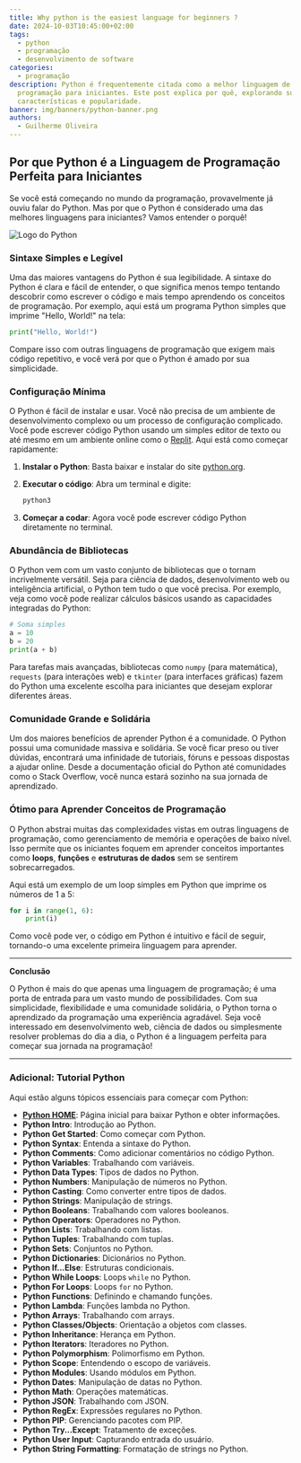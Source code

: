```yaml
---
title: Why python is the easiest language for beginners ?
date: 2024-10-03T10:45:00+02:00
tags:
  - python
  - programação
  - desenvolvimento de software
categories:
  - programação
description: Python é frequentemente citada como a melhor linguagem de
  programação para iniciantes. Este post explica por quê, explorando suas
  características e popularidade.
banner: img/banners/python-banner.png
authors:
  - Guilherme Oliveira
---
```


## Por que Python é a Linguagem de Programação Perfeita para Iniciantes

Se você está começando no mundo da programação, provavelmente já ouviu falar do Python. Mas por que o Python é considerado uma das melhores linguagens para iniciantes? Vamos entender o porquê!

![Logo do Python](https://encrypted-tbn0.gstatic.com/images?q=tbn:ANd9GcT45JBHn9zc9RxS56kOquzrelUMXJa0mZBhCQ&s)

### Sintaxe Simples e Legível

Uma das maiores vantagens do Python é sua legibilidade. A sintaxe do Python é clara e fácil de entender, o que significa menos tempo tentando descobrir como escrever o código e mais tempo aprendendo os conceitos de programação. Por exemplo, aqui está um programa Python simples que imprime "Hello, World!" na tela:

```python
print("Hello, World!")
```

Compare isso com outras linguagens de programação que exigem mais código repetitivo, e você verá por que o Python é amado por sua simplicidade.

### Configuração Mínima

O Python é fácil de instalar e usar. Você não precisa de um ambiente de desenvolvimento complexo ou um processo de configuração complicado. Você pode escrever código Python usando um simples editor de texto ou até mesmo em um ambiente online como o [Replit](https://replit.com/). Aqui está como começar rapidamente:

1. **Instalar o Python**: Basta baixar e instalar do site [python.org](https://python.org).
2. **Executar o código**: Abra um terminal e digite:

   ```bash
   python3
   ```
3. **Começar a codar**: Agora você pode escrever código Python diretamente no terminal.

### Abundância de Bibliotecas

O Python vem com um vasto conjunto de bibliotecas que o tornam incrivelmente versátil. Seja para ciência de dados, desenvolvimento web ou inteligência artificial, o Python tem tudo o que você precisa. Por exemplo, veja como você pode realizar cálculos básicos usando as capacidades integradas do Python:

```python
# Soma simples
a = 10
b = 20
print(a + b)
```

Para tarefas mais avançadas, bibliotecas como `numpy` (para matemática), `requests` (para interações web) e `tkinter` (para interfaces gráficas) fazem do Python uma excelente escolha para iniciantes que desejam explorar diferentes áreas.

### Comunidade Grande e Solidária

Um dos maiores benefícios de aprender Python é a comunidade. O Python possui uma comunidade massiva e solidária. Se você ficar preso ou tiver dúvidas, encontrará uma infinidade de tutoriais, fóruns e pessoas dispostas a ajudar online. Desde a documentação oficial do Python até comunidades como o Stack Overflow, você nunca estará sozinho na sua jornada de aprendizado.

### Ótimo para Aprender Conceitos de Programação

O Python abstrai muitas das complexidades vistas em outras linguagens de programação, como gerenciamento de memória e operações de baixo nível. Isso permite que os iniciantes foquem em aprender conceitos importantes como **loops**, **funções** e **estruturas de dados** sem se sentirem sobrecarregados.

Aqui está um exemplo de um loop simples em Python que imprime os números de 1 a 5:

```python
for i in range(1, 6):
    print(i)
```

Como você pode ver, o código em Python é intuitivo e fácil de seguir, tornando-o uma excelente primeira linguagem para aprender.

---

**Conclusão**

O Python é mais do que apenas uma linguagem de programação; é uma porta de entrada para um vasto mundo de possibilidades. Com sua simplicidade, flexibilidade e uma comunidade solidária, o Python torna o aprendizado da programação uma experiência agradável. Seja você interessado em desenvolvimento web, ciência de dados ou simplesmente resolver problemas do dia a dia, o Python é a linguagem perfeita para começar sua jornada na programação!

---

### Adicional: Tutorial Python

Aqui estão alguns tópicos essenciais para começar com Python:

- **[Python HOME](https://python.org)**: Página inicial para baixar Python e obter informações.
- **Python Intro**: Introdução ao Python.
- **Python Get Started**: Como começar com Python.
- **Python Syntax**: Entenda a sintaxe do Python.
- **Python Comments**: Como adicionar comentários no código Python.
- **Python Variables**: Trabalhando com variáveis.
- **Python Data Types**: Tipos de dados no Python.
- **Python Numbers**: Manipulação de números no Python.
- **Python Casting**: Como converter entre tipos de dados.
- **Python Strings**: Manipulação de strings.
- **Python Booleans**: Trabalhando com valores booleanos.
- **Python Operators**: Operadores no Python.
- **Python Lists**: Trabalhando com listas.
- **Python Tuples**: Trabalhando com tuplas.
- **Python Sets**: Conjuntos no Python.
- **Python Dictionaries**: Dicionários no Python.
- **Python If...Else**: Estruturas condicionais.
- **Python While Loops**: Loops `while` no Python.
- **Python For Loops**: Loops `for` no Python.
- **Python Functions**: Definindo e chamando funções.
- **Python Lambda**: Funções lambda no Python.
- **Python Arrays**: Trabalhando com arrays.
- **Python Classes/Objects**: Orientação a objetos com classes.
- **Python Inheritance**: Herança em Python.
- **Python Iterators**: Iteradores no Python.
- **Python Polymorphism**: Polimorfismo em Python.
- **Python Scope**: Entendendo o escopo de variáveis.
- **Python Modules**: Usando módulos em Python.
- **Python Dates**: Manipulação de datas no Python.
- **Python Math**: Operações matemáticas.
- **Python JSON**: Trabalhando com JSON.
- **Python RegEx**: Expressões regulares no Python.
- **Python PIP**: Gerenciando pacotes com PIP.
- **Python Try...Except**: Tratamento de exceções.
- **Python User Input**: Capturando entrada do usuário.
- **Python String Formatting**: Formatação de strings no Python.
